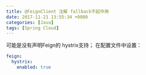 ```yaml
---
title: @FeignClient 注解 fallback不起作用
date: 2017-11-21 13:55:34 +0800
categories: [Java]
tags: [Spring Cloud]
---
```

可能是没有声明Feign的 hystrix支持；
在配置文件中设置：
```yaml
feign:
  hystrix:
    enabled: true
```
